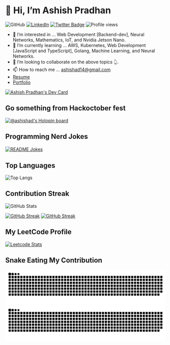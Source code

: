 # 👋 Hi, I’m Ashish Pradhan

![GitHub](https://img.shields.io/badge/dynamic/json?logo=github&label=GitHub+Followers&labelColor=282c34&color=181717&query=%24.data.totalSubs&url=https%3A%2F%2Fapi.spencerwoo.com%2Fsubstats%2F%3Fsource%3Dgithub%26queryKey%3Dashish-ad&longCache=true)
<a href="https://www.linkedin.com/in/ashish14pradhan/" target="_blank"><img src="https://img.shields.io/badge/LinkedIn-%230077B5.svg?&style=flat-square&logo=linkedin&logoColor=white" alt="LinkedIn"></a>
[![Twitter Badge](https://img.shields.io/badge/Twitter-Profile-informational?style=flat&logo=twitter&logoColor=white&color=1CA2F1)](https://twitter.com/Ashish14Pradhan)
![Profile views](https://komarev.com/ghpvc/?username=ashish-ad&color=brightgreen)

- 👀 I’m interested in ... Web Development [Backend-dev], Neural Networks, Mathematics, IoT, and Nvidia Jetson Nano.
- 🌱 I’m currently learning ... AWS, Kubernetes, Web Development [JavaScript and TypeScript], Golang, Machine Learning, and Neural Networks.
- 💞️ I’m looking to collaborate on the above topics 👆.
- 📫 How to reach me ... ashishad14@gmail.com
- [Resume](https://docs.google.com/document/d/1k2diVQGIbUoK4Q7F3ghRxaSYhPiXOOif/edit?usp=sharing&ouid=110484841261256000877&rtpof=true&sd=true)
- [Portfolio](https://ashish-ad.github.io/)

<a href="https://app.daily.dev/ashishad"><img src="https://api.daily.dev/devcards/v2/kSs1l90S1bsVsdNk4TZS9.png?type=wide&r=het" width="652" alt="Ashish Pradhan's Dev Card"/></a>

## Go something from Hackoctober fest
[![@ashishad's Holopin board](https://holopin.me/ashishad)](https://holopin.io/@ashishad)

## Programming Nerd Jokes
<a href="https://readme-jokes.vercel.app"><img align="center" src="https://readme-jokes.vercel.app/api" alt="README Jokes"></a>

## Top Languages
![Top Langs](https://github-readme-stats.vercel.app/api/top-langs/?username=ashish-ad&layout=compact#gh-light-mode-only)

## Contribution Streak
<img src="https://github-readme-stats.vercel.app/api?username=ashish-ad&include_all_commits=true&count_private=true&show_icons=true&line_height=20&theme=transparent" alt="GitHub Stats"/>

[![GitHub Streak](https://streak-stats.demolab.com/?user=ashish-ad&theme=burnt-neon)](https://git.io/streak-stats#gh-dark-mode-only)
[![GitHub Streak](https://streak-stats.demolab.com/?user=ashish-ad&theme=blood)](https://git.io/streak-stats#gh-light-mode-only)

## My LeetCode Profile
[![Leetcode Stats](https://leetcard.jacoblin.cool/ashishad14)](https://github.com/ashish-ad/github-readme)

## Snake Eating My Contribution
![GitHub Snake Light](https://github.com/ashish-ad/ashish-ad/blob/output/github-snake.svg#gh-light-mode-only)
![GitHub Snake dark](https://github.com/ashish-ad/ashish-ad/blob/output/github-snake-dark.svg#gh-dark-mode-only)
